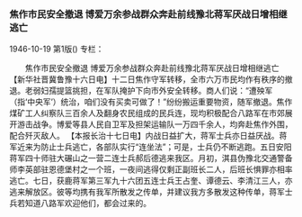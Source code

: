 ### 焦作市民安全撤退  博爱万余参战群众奔赴前线豫北蒋军厌战日增相继逃亡

1946-10-19
第1版()
专栏：

　　焦作市民安全撤退
    博爱万余参战群众奔赴前线豫北蒋军厌战日增相继逃亡
    【新华社晋冀鲁豫十六日电】十二日焦作守军转移，全市六万市民均作有秩序的撤退。老弱妇孺提篮挑担，在军队掩护下向市外安全转移。商人们说：“遭殃军（指‘中央军’）统治，咱们没有买卖可做了！”纷纷搬运重要物资，随军撤退。焦作煤矿工人纠察队三百余人及翻身农民组成的民兵连，现均积极配合八路军在市郊展开游击战争。博爱等县人民自卫军及担架运输队一万四千余人，均奔赴焦作外围，配合歼灭敌人。
    【本报长治十七日电】内战日益扩大，蒋军士兵亦日益厌战。蒋军近来为防止士兵逃亡，各部队实行“连坐法”；可是，士兵仍不断逃跑。五日安阳蒋军四十师驻大碾山之一营二连士兵郝后德逃来我区。月初，淇县伪豫北交通警备师李英部驻恩德堡村之一个班，一夜间逃得仅剩正副班长二人，后班长惧罪亦相率逃亡。七日，获鹿蒋军第三军九十六团五连士兵王占奎、谭德云、李清江三人，亦逃来解放区。彼等均携有我军所散发之传单，并建议我方多散发这种传单，蒋军士兵若知道八路军欢迎他们，都会过来的。
